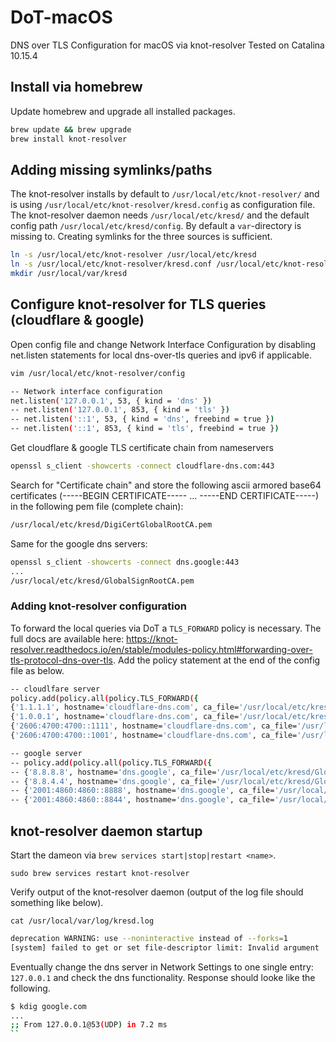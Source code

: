# DoT-macOS

DNS over TLS Configuration for macOS via knot-resolver
Tested on Catalina 10.15.4

## Install via homebrew

Update homebrew and upgrade all installed packages.

```bash
brew update && brew upgrade
brew install knot-resolver
```

## Adding missing symlinks/paths

The knot-resolver installs by default to `/usr/local/etc/knot-resolver/` and is using `/usr/local/etc/knot-resolver/kresd.config` as configuration file. The knot-resolver daemon needs `/usr/local/etc/kresd/` and the default config path `/usr/local/etc/kresd/config`. By default a `var`-directory is missing to. Creating symlinks for the three sources is sufficient.

```bash
ln -s /usr/local/etc/knot-resolver /usr/local/etc/kresd
ln -s /usr/local/etc/knot-resolver/kresd.conf /usr/local/etc/knot-resolver/config
mkdir /usr/local/var/kresd
```

## Configure knot-resolver for TLS queries (cloudflare & google)

Open config file and change Network Interface Configuration by disabling net.listen statements for local dns-over-tls queries and ipv6 if applicable.

```bash
vim /usr/local/etc/knot-resolver/config
```

```bash
-- Network interface configuration
net.listen('127.0.0.1', 53, { kind = 'dns' })
-- net.listen('127.0.0.1', 853, { kind = 'tls' })
-- net.listen('::1', 53, { kind = 'dns', freebind = true })
-- net.listen('::1', 853, { kind = 'tls', freebind = true })
```

Get cloudflare & google TLS certificate chain from nameservers

```bash
openssl s_client -showcerts -connect cloudflare-dns.com:443
```

Search for "Certificate chain" and store the following ascii armored base64 certificates (-----BEGIN CERTIFICATE----- ... -----END CERTIFICATE-----) in the following pem file (complete chain):

```bash
/usr/local/etc/kresd/DigiCertGlobalRootCA.pem
```

Same for the google dns servers:

```bash
openssl s_client -showcerts -connect dns.google:443
...
/usr/local/etc/kresd/GlobalSignRootCA.pem
```

### Adding knot-resolver configuration

To forward the local queries via DoT a `TLS_FORWARD` policy is necessary. The full docs are available here: <https://knot-resolver.readthedocs.io/en/stable/modules-policy.html#forwarding-over-tls-protocol-dns-over-tls>. Add the policy statement at the end of the config file as below.

```bash
-- cloudlfare server
policy.add(policy.all(policy.TLS_FORWARD({
{'1.1.1.1', hostname='cloudflare-dns.com', ca_file='/usr/local/etc/kresd/DigiCertGlobalRootCA.pem'}, 
{'1.0.0.1', hostname='cloudflare-dns.com', ca_file='/usr/local/etc/kresd/DigiCertGlobalRootCA.pem'}, 
{'2606:4700:4700::1111', hostname='cloudflare-dns.com', ca_file='/usr/local/etc/kresd/DigiCertGlobalRootCA.pem'}, 
{'2606:4700:4700::1001', hostname='cloudflare-dns.com', ca_file='/usr/local/etc/kresd/DigiCertGlobalRootCA.pem'}})))

-- google server
-- policy.add(policy.all(policy.TLS_FORWARD({
-- {'8.8.8.8', hostname='dns.google', ca_file='/usr/local/etc/kresd/GlobalSignRootCA.pem'}, 
-- {'8.8.4.4', hostname='dns.google', ca_file='/usr/local/etc/kresd/GlobalSignRootCA.pem'}, 
-- {'2001:4860:4860::8888', hostname='dns.google', ca_file='/usr/local/etc/kresd/GlobalSignRootCA.pem'}, 
-- {'2001:4860:4860::8844', hostname='dns.google', ca_file='/usr/local/etc/kresd/GlobalSignRootCA.pem'}})))
```

## knot-resolver daemon startup

Start the dameon via `brew services start|stop|restart <name>`.

`sudo brew services restart knot-resolver`

Verify output of the knot-resolver daemon (output of the log file should something like below).

`cat /usr/local/var/log/kresd.log`

```bash
deprecation WARNING: use --noninteractive instead of --forks=1
[system] failed to get or set file-descriptor limit: Invalid argument
```

Eventually change the dns server in Network Settings to one single entry: `127.0.0.1` and check the dns functionality. Response should looke like the following.

```bash
$ kdig google.com
...
;; From 127.0.0.1@53(UDP) in 7.2 ms
``
